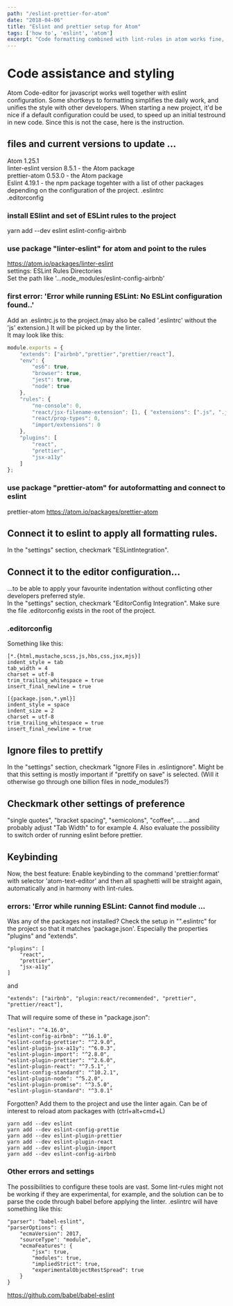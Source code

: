 ```yaml
---
path: "/eslint-prettier-for-atom"
date: "2018-04-06"
title: "Eslint and prettier setup for Atom"
tags: ['how to', 'eslint', 'atom']
excerpt: "Code formatting combined with lint-rules in atom works fine, but appear to require a new setup for each project. Here is how it is done."
---
```


# Code assistance and styling
Atom Code-editor for javascript works well together with eslint configuration. Some shortkeys to formatting simplifies the daily work, and unifies the style with other developers. When starting a new project, it'd be nice if a default configuration could be used, to speed up an initial testround in new code. Since this is not the case, here is the instruction.

##  files and current versions to update ...
Atom 1.25.1  
linter-eslint version 8.5.1 - the Atom package  
prettier-atom 0.53.0 - the Atom package  
Eslint 4.19.1 - the npm package togehter with a list of other packages depending on the configuration of the project.
.eslintrc  
.editorconfig  

### install ESlint and set of ESLint rules to the project
yarn add --dev eslint eslint-config-airbnb  

### use package "linter-eslint" for atom and point to the rules
https://atom.io/packages/linter-eslint  
settings: ESLint Rules Directories  
Set the path like '...node_modules/eslint-config-airbnb'
### first error: 'Error while running ESLint: No ESLint configuration found..'
Add an .eslintrc.js to the project.(may also be called '.eslintrc' without the 'js' extension.) It will be picked up by the linter.  
It may look like this:
```javascript
module.exports = {
    "extends": ["airbnb","prettier","prettier/react"],
    "env": {
        "es6": true,
        "browser": true,
        "jest": true,
        "node": true
    },
    "rules": {
        "no-console": 0,
        "react/jsx-filename-extension": [1, { "extensions": [".js", ".jsx"] }],
        "react/prop-types": 0,
        "import/extensions": 0
    },
	"plugins": [
		"react",
		"prettier",
		"jsx-a11y"
	]
};
```
### use package "prettier-atom" for autoformatting and connect to eslint
prettier-atom
https://atom.io/packages/prettier-atom  
## Connect it to eslint to apply all formatting rules.
In the "settings" section, checkmark "ESLintIntegration".
## Connect it to the editor configuration...
...to be able to apply your favourite indentation without conflicting other developers preferred style.  
In the "settings" section, checkmark "EditorConfig Integration". Make sure the file .editorconfig exists in the root of the project.
### .editorconfig
Something like this:
```
[*.{html,mustache,scss,js,hbs,css,jsx,mjs}]
indent_style = tab
tab_width = 4
charset = utf-8
trim_trailing_whitespace = true
insert_final_newline = true

[{package.json,*.yml}]
indent_style = space
indent_size = 2
charset = utf-8
trim_trailing_whitespace = true
insert_final_newline = true
```
## Ignore files to prettify
In the "settings" section, checkmark "Ignore Files in .eslintignore". Might be that this setting is mostly important if "prettify on save" is selected. (Will it otherwise go through one billion files in node_modules?)
## Checkmark other settings of preference
"single quotes", "bracket spacing", "semicolons", "coffee", ...
...and probably adjust "Tab Width" to for example 4.
Also evaluate the possibility to switch order of running eslint before prettier.
## Keybinding
Now, the best feature: Enable keybinding to the command 'prettier:format' with selector 'atom-text-editor' and then all spaghetti will be straight again, automatically and in harmony with lint-rules.

### errors: 'Error while running ESLint: Cannot find module ...
Was any of the packages not installed? Check the setup in "".eslintrc" for the project so that it matches 'package.json'. Especially the properties "plugins" and "extends".
```
"plugins": [
    "react",
    "prettier",
    "jsx-a11y"
]
```
and
```
"extends": ["airbnb", "plugin:react/recommended", "prettier", "prettier/react"],
```
That will require some of these in "package.json":
```
"eslint": "^4.16.0",
"eslint-config-airbnb": "^16.1.0",
"eslint-config-prettier": "^2.9.0",
"eslint-plugin-jsx-a11y": "^6.0.3",
"eslint-plugin-import": "^2.8.0",
"eslint-plugin-prettier": "^2.6.0",
"eslint-plugin-react": "^7.5.1",'
"eslint-config-standard": "^10.2.1",
"eslint-plugin-node": "^5.2.0",
"eslint-plugin-promise": "^3.5.0",
"eslint-plugin-standard": "^3.0.1"
```
 Forgotten? Add them to the project and use the linter again. Can be of interest to reload atom packages with (ctrl+alt+cmd+L)
 ```
 yarn add --dev eslint
 yarn add --dev eslint-config-prettie
 yarn add --dev eslint-plugin-prettier  
 yarn add --dev eslint-plugin-react  
 yarn add --dev eslint-plugin-import
 yarn add --dev eslint-config-airbnb   
 ```
 ### Other errors and settings
 The possibilities to configure these tools are vast. Some lint-rules might not be working if they are experimental, for example, and the solution can be to parse the code through babel before applying the linter.
 .eslintrc will have something like this:
 ```
 "parser": "babel-eslint",
 "parserOptions": {
     "ecmaVersion": 2017,
     "sourceType": "module",
     "ecmaFeatures": {
         "jsx": true,
         "modules": true,
         "impliedStrict": true,
         "experimentalObjectRestSpread": true
     }
 }
 ```
 https://github.com/babel/babel-eslint
